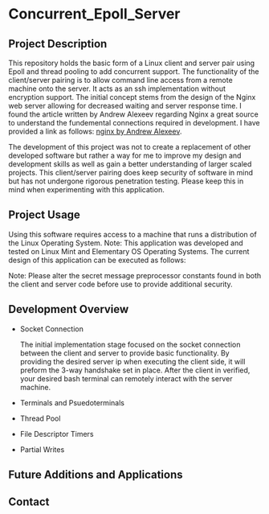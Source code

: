 # Concurrent_Epoll_Server

## Project Description
This repository holds the basic form of a Linux client and server pair using Epoll and thread pooling to add concurrent support. The functionality of the client/server pairing is to allow command line access from a remote machine onto the server. It acts as an ssh implementation without encryption support. The initial concept stems from the design of the Nginx web server allowing for decreased waiting and server response time. I found the article written by Andrew Alexeev regarding Nginx a great source to understand the fundemental connections required in development. I have provided a link as follows: [nginx by Andrew Alexeev](http://www.aosabook.org/en/nginx.html). 

The development of this project was not to create a replacement of other developed software but rather a way for me to improve my design and development skills as well as gain a better understanding of larger scaled projects. This client/server pairing does keep security of software in mind but has not undergone rigorous penetration testing. Please keep this in mind when experimenting with this application. 

## Project Usage
Using this software requires access to a machine that runs a distribution of the Linux Operating System. Note: This application was developed and tested on Linux Mint and Elementary OS Operating Systems. The current design of this application can be executed as follows:

 Note: Please alter the secret message preprocessor constants found in both the client and server code before use to provide additional security. 
  

## Development Overview
* Socket Connection

   The initial implementation stage focused on the socket connection between the client and server to provide basic functionality. By providing the desired server ip when executing the client side, it will preform the 3-way handshake set in place. After the client in verified, your desired bash terminal can remotely interact with the server machine.
   
  
* Terminals and Psuedoterminals
* Thread Pool
* File Descriptor Timers
* Partial Writes

## Future Additions and Applications

## Contact
